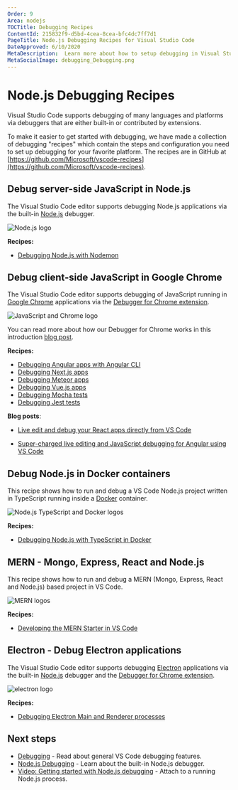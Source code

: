 ```yaml
---
Order: 9
Area: nodejs
TOCTitle: Debugging Recipes
ContentId: 215832f9-d5bd-4cea-8cea-bfc4dc7ff7d1
PageTitle: Node.js Debugging Recipes for Visual Studio Code
DateApproved: 6/10/2020
MetaDescription:  Learn more about how to setup debugging in Visual Studio Code with debugging recipes
MetaSocialImage: debugging_Debugging.png
---
```

# Node.js Debugging Recipes

Visual Studio Code supports debugging of many languages and platforms via debuggers that are either built-in or contributed by extensions.

To make it easier to get started with debugging, we have made a collection of debugging "recipes" which contain the steps and configuration you need to set up debugging for your favorite platform. The recipes are in GitHub at [https://github.com/Microsoft/vscode-recipes](https://github.com/Microsoft/vscode-recipes).

## Debug server-side JavaScript in Node.js

The Visual Studio Code editor supports debugging Node.js applications via the built-in [Node.js](https://nodejs.org/) debugger.

![Node.js logo](images/recipes/nodejs.png)

**Recipes:**

- [Debugging Node.js with Nodemon](https://github.com/Microsoft/vscode-recipes/tree/master/nodemon)

## Debug client-side JavaScript in Google Chrome

The Visual Studio Code editor supports debugging of JavaScript running in [Google Chrome](https://electron.atom.io) applications via the [Debugger for Chrome extension](https://marketplace.visualstudio.com/items?itemName=msjsdiag.debugger-for-chrome).

![JavaScript and Chrome logo](images/recipes/chrome.png)

You can read more about how our Debugger for Chrome works in this introduction [blog post](https://code.visualstudio.com/blogs/2016/02/23/introducing-chrome-debugger-for-vs-code).

**Recipes:**

- [Debugging Angular apps with Angular CLI](https://github.com/Microsoft/vscode-recipes/tree/master/Angular-CLI)
- [Debugging Next.js apps](https://github.com/Microsoft/vscode-recipes/tree/master/Next-js)
- [Debugging Meteor apps](https://github.com/Microsoft/vscode-recipes/tree/master/meteor)
- [Debugging Vue.js apps](https://github.com/Microsoft/vscode-recipes/tree/master/vuejs-cli)
- [Debugging Mocha tests](https://github.com/Microsoft/vscode-recipes/tree/master/debugging-mocha-tests)
- [Debugging Jest tests](https://github.com/Microsoft/vscode-recipes/tree/master/debugging-jest-tests)

**Blog posts**:

* [Live edit and debug your React apps directly from VS Code](https://medium.com/@auchenberg/live-edit-and-debug-your-react-apps-directly-from-vs-code-without-leaving-the-editor-3da489ed905f)

* [Super-charged live editing and JavaScript debugging for Angular using VS Code](https://medium.com/@auchenberg/super-charged-live-editing-and-javascript-debugging-for-angular-using-visual-studio-code-c29da251ec71)

## Debug Node.js in Docker containers

This recipe shows how to run and debug a VS Code Node.js project written in TypeScript running inside a [Docker](https://www.docker.com) container.

![Node.js TypeScript and Docker logos](images/recipes/node-typescript-docker.png)

**Recipes:**

- [Debugging Node.js with TypeScript in Docker](https://github.com/Microsoft/vscode-recipes/tree/master/Docker-TypeScript)

## MERN - Mongo, Express, React and Node.js

This recipe shows how to run and debug a MERN (Mongo, Express, React and Node.js) based project in VS Code.

![MERN logos](images/recipes/mern.png)

**Recipes:**

- [Developing the MERN Starter in VS Code](https://github.com/Microsoft/vscode-recipes/tree/master/MERN-Starter)

## Electron - Debug Electron applications

The Visual Studio Code editor supports debugging [Electron](https://electron.atom.io) applications via the built-in [Node.js](https://nodejs.org/) debugger and the [Debugger for Chrome extension](https://marketplace.visualstudio.com/items?itemName=msjsdiag.debugger-for-chrome).

![electron logo](images/recipes/electron.png)

**Recipes:**

- [Debugging Electron Main and Renderer processes](https://github.com/Microsoft/vscode-recipes/tree/master/Electron)

## Next steps

* [Debugging](/docs/editor/debugging.md) - Read about general VS Code debugging features.
* [Node.js Debugging](/docs/nodejs/nodejs-debugging.md) - Learn about the built-in Node.js debugger.
* [Video: Getting started with Node.js debugging](https://www.youtube.com/watch?v=2oFKNL7vYV8) - Attach to a running Node.js process.
